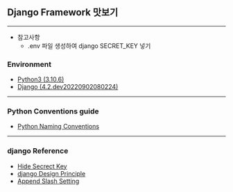 ## Django Framework 맛보기
-- --

* 참고사항
    * .env 파일 생성하여 django SECRET_KEY 넣기
### Environment
* [Python3 (3.10.6)](https://www.python.org/downloads/release/python-3106/)
* [Django (4.2.dev20220902080224)](https://docs.djangoproject.com/en/dev/releases/4.2/)
-- --
### Python Conventions guide
* [Python Naming Conventions](https://pythonguides.com/python-naming-conventions/)

-- --
### django Reference

* [Hide Secrect Key](https://stackoverflow.com/questions/64208678/hiding-secret-key-in-django-project-on-github-after-uploading-project)
* [django Design Principle](https://docs.djangoproject.com/ko/4.1/misc/design-philosophies/#dry)
* [Append Slash Setting](https://docs.djangoproject.com/ko/4.1/ref/settings/#std-setting-APPEND_SLASH)
